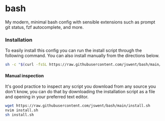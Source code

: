 # bash

My modern, minimal bash config with sensible extensions such as prompt git status, fzf autocomplete, and more. 

### Installation

To easily install this config you can run the install script through the following command. You can also install manually from the directions below. 

```sh 
sh -c "$(curl -fsSL https://raw.githubusercontent.com/jswent/bash/main/install.sh)"
```

#### Manual inspection

It's good practice to inspect any script you download from any source you don't know, you can do that by downloading the installation script as a file 
and opening in your preferred text editor. 

```sh 
wget https://raw.githubusercontent.com/jswent/bash/main/install.sh 
nvim install.sh 
sh install.sh 
```


